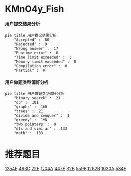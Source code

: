 # KMnO4y_Fish

<!-- tabs:start -->



#### **用户提交结果分析**

```mermaid
pie title 用户提交结果分析
    "Accepted" :  80
    "Rejected" :  0
    "Wrong answer" :  17
    "Runtime error" :  0
    "Time limit exceeded" :  3
    "Memory limit exceeded" :  0
    "Compilation error" :  0
    "Partial" :  0
```

#### **用户做题类型偏好分析**

```mermaid
pie title 用户做题类型偏好分析
    "binary search" :  21
    "dp" :  101
    "graphs" :  166
    "trees" :  21
    "divide and conquer" :  1
    "greedy" :  198
    "two pointers" :  0
    "dfs and similar" :  133
    "math" :  133
```



<!-- tabs:end -->
# 推荐题目
[1254E](https://codeforces.com/contest/1254/problem/E)
[463C](https://codeforces.com/contest/463/problem/C)
[22E](https://codeforces.com/contest/22/problem/E)
[1204A](https://codeforces.com/contest/1204/problem/A)
[447E](https://codeforces.com/contest/447/problem/E)
[32B](https://codeforces.com/contest/32/problem/B)
[559B](https://codeforces.com/contest/559/problem/B)
[1262B](https://codeforces.com/contest/1262/problem/B)
[1030A](https://codeforces.com/contest/1030/problem/A)
[534F](https://codeforces.com/contest/534/problem/F)

